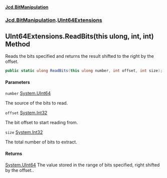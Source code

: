 #### [Jcd.BitManipulation](index.md 'index')

### [Jcd.BitManipulation](Jcd.BitManipulation.md 'Jcd.BitManipulation').[UInt64Extensions](Jcd.BitManipulation.UInt64Extensions.md 'Jcd.BitManipulation.UInt64Extensions')

## UInt64Extensions.ReadBits(this ulong, int, int) Method

Reads the bits specified and returns the result shifted to the right by the offset.

```csharp
public static ulong ReadBits(this ulong number, int offset, int size);
```

#### Parameters

<a name='Jcd.BitManipulation.UInt64Extensions.ReadBits(thisulong,int,int).number'></a>

`number` [System.UInt64](https://docs.microsoft.com/en-us/dotnet/api/System.UInt64 'System.UInt64')

The source of the bits to read.

<a name='Jcd.BitManipulation.UInt64Extensions.ReadBits(thisulong,int,int).offset'></a>

`offset` [System.Int32](https://docs.microsoft.com/en-us/dotnet/api/System.Int32 'System.Int32')

The bit offset to start reading from.

<a name='Jcd.BitManipulation.UInt64Extensions.ReadBits(thisulong,int,int).size'></a>

`size` [System.Int32](https://docs.microsoft.com/en-us/dotnet/api/System.Int32 'System.Int32')

The total number of bits to extract.

#### Returns

[System.UInt64](https://docs.microsoft.com/en-us/dotnet/api/System.UInt64 'System.UInt64')
The value stored in the range of bits specified, right shifted by the offset..